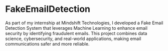# FakeEmailDetection
As part of my internship at Mindshift Technologies, I developed a Fake Email Detection System that leverages Machine Learning to enhance email security by identifying fraudulent emails. This project combines data science, cybersecurity, and real-world applications, making email communications safer and more reliable. 
